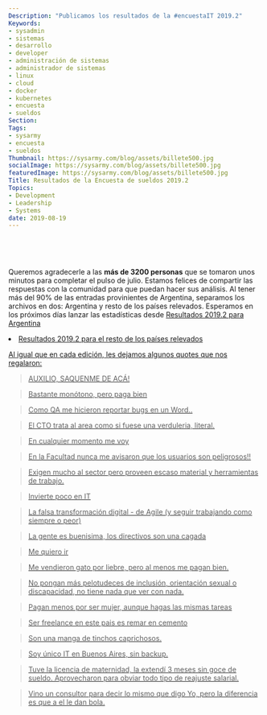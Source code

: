 ```yaml
---
Description: "Publicamos los resultados de la #encuestaIT 2019.2"
Keywords:
- sysadmin 
- sistemas
- desarrollo
- developer
- administración de sistemas
- administrador de sistemas
- linux
- cloud
- docker
- kubernetes
- encuesta
- sueldos
Section: 
Tags:
- sysarmy
- encuesta
- sueldos
Thumbnail: https://sysarmy.com/blog/assets/billete500.jpg
socialImage: https://sysarmy.com/blog/assets/billete500.jpg
featuredImage: https://sysarmy.com/blog/assets/billete500.jpg
Title: Resultados de la Encuesta de sueldos 2019.2
Topics:
- Development
- Leadership
- Systems
date: 2019-08-19
---
```

<p>&nbsp;</p>
<p>&nbsp;</p>

<p>Queremos agradecerle a las <strong>más de 3200 personas</strong> que se tomaron unos minutos para completar el pulso de julio. Estamos felices de compartir las respuestas con la comunidad para que puedan hacer sus análisis. Al tener más del 90% de las entradas provinientes de Argentina, separamos los archivos en dos: Argentina y resto de los países relevados. Esperamos en los próximos días lanzar las estadísticas desde <a href="https://openqube.io>openqube.io</a></p>

<ul>
  <li><a href="https://bit.ly/sueldos20192arg">Resultados 2019.2 para Argentina</li>
  <li><a href="https://bit.ly/sueldos20192latam">Resultados 2019.2 para el resto de los países relevados</li>
</ul>

Al igual que en cada edición, les dejamos algunos quotes que nos regalaron:
<blockquote><p>AUXILIO, SAQUENME DE ACÁ!</p></blockquote>
<blockquote><p>Bastante monótono, pero paga bien</p></blockquote>
<blockquote><p>Como QA me hicieron reportar bugs en un Word..</p></blockquote>
<blockquote><p>El CTO trata al area como si fuese una verduleria, literal.</p></blockquote>
<blockquote><p>En cualquier momento me voy </p></blockquote>
<blockquote><p>En la Facultad nunca me avisaron que los usuarios son peligrosos!!</p></blockquote>
<blockquote><p>Exigen mucho al sector pero proveen escaso material y herramientas de trabajo.</p></blockquote>
<blockquote><p>Invierte poco en IT</p></blockquote>
<blockquote><p>La falsa transformación digital - de Agile (y seguir trabajando como siempre o peor)</p></blockquote>
<blockquote><p>La gente es buenisima, los directivos son una cagada</p></blockquote>
<blockquote><p>Me quiero ir</p></blockquote>
<blockquote><p>Me vendieron gato por liebre, pero al menos me pagan bien.</p></blockquote>
<blockquote><p>No pongan más pelotudeces de inclusión, orientación sexual o discapacidad, no tiene nada que ver con nada.</p></blockquote>
<blockquote><p>Pagan menos por ser mujer, aunque hagas las mismas tareas</p></blockquote>
<blockquote><p>Ser freelance en este pais es remar en cemento</p></blockquote>
<blockquote><p>Son una manga de tinchos caprichosos.</p></blockquote>
<blockquote><p>Soy único IT en Buenos Aires, sin backup.</p></blockquote>
<blockquote><p>Tuve la licencia de maternidad, la extendí 3 meses sin goce de sueldo. Aprovecharon para obviar todo tipo de reajuste salarial.</p></blockquote>
<blockquote><p>Vino un consultor para decir lo mismo que digo Yo, pero la diferencia es que a el le dan bola.</p></blockquote>
